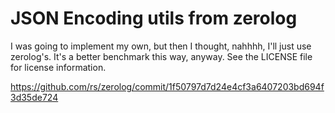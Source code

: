 # JSON Encoding utils from zerolog

I was going to implement my own, but then I thought, nahhhh, I'll just use zerolog's.
It's a better benchmark this way, anyway.
See the LICENSE file for license information.

https://github.com/rs/zerolog/commit/1f50797d7d24e4cf3a6407203bd694f3d35de724
